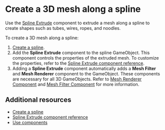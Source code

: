# Create a 3D mesh along a spline

Use the [Spline Extrude](extrude-component.md) component to extrude a mesh along a spline to create shapes such as tubes, wires, ropes, and noodles.

To create a 3D mesh along a spline:

1. [Create a spline](create-a-spline.md).
1. Add the **Spline Extrude** component to the spline GameObject. This component controls the properties of the extruded mesh. To customize the properties, refer to the [Spline Extrude component reference](extrude-component.md).
1. Adding a **Spline Extrude** component automatically adds a **Mesh Filter** and **Mesh Renderer** component to the GameObject. These components are necessary for all 3D GameObjects. Refer to [Mesh Renderer Component](https://docs.unity3d.com/Manual/class-MeshRenderer.html) and [Mesh Filter Component](https://docs.unity3d.com/Manual/class-MeshFilter.html) for more information.


## Additional resources

* [Create a spline](create-a-spline.md)
* [Spline Extrude component reference](extrude-component.md)
* [Use components](xref:UsingComponents)
